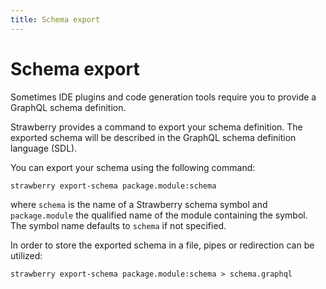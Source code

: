 ```yaml
---
title: Schema export
---
```


# Schema export

Sometimes IDE plugins and code generation tools require you to provide a GraphQL schema
definition.

Strawberry provides a command to export your schema definition.
The exported schema will be described in the GraphQL schema definition language (SDL).

You can export your schema using the following command:

    strawberry export-schema package.module:schema

where `schema` is the name of a Strawberry schema symbol and `package.module` the
qualified name of the module containing the symbol. The symbol name defaults to
`schema` if not specified.

In order to store the exported schema in a file, pipes or redirection can be utilized:

    strawberry export-schema package.module:schema > schema.graphql
